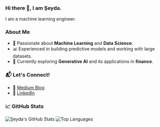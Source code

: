 ### Hi there 👋, I am Şeyda.
I am a machine learning engineer. 

### About Me
- 🚀 Passionate about **Machine Learning** and **Data Science**.
- 📊 Experienced in building predictive models and working with large datasets.
- 🌱 Currently exploring **Generative AI** and its applications in **finance**.

### 📬 Let's Connect!
- 📝 [Medium Blog](https://medium.com/@seydaybar)  
- 💼 [LinkedIn](https://www.linkedin.com/in/seydaybar/)

### 📈 GitHub Stats
![Şeyda's GitHub Stats](https://github-readme-stats.vercel.app/api?username=seydaybar&show_icons=true&theme=radical)
![Top Languages](https://github-readme-stats.vercel.app/api/top-langs/?username=seydaybar&layout=compact&theme=radical)

